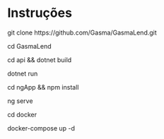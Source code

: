 # Instruções



<p>git clone https://github.com/Gasma/GasmaLend.git</p>
<p>cd GasmaLend</p>

<p>cd api && dotnet build</p>

<p>dotnet run</p>

<p>cd ngApp && npm install</p>

<p>ng serve</p>


<p>cd docker</p>

<p>docker-compose up -d</p>

